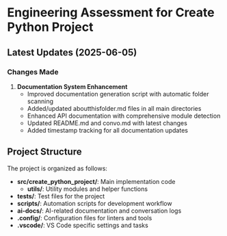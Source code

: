 <!-- filepath: /home/michaelnewham/Projects/create_python_project/ai-docs/convo.md -->
# Engineering Assessment for Create Python Project

## Latest Updates (2025-06-05)

### Changes Made
<!-- doc_update_20250605 -->
1. **Documentation System Enhancement**
   - Improved documentation generation script with automatic folder scanning
   - Added/updated aboutthisfolder.md files in all main directories
   - Enhanced API documentation with comprehensive module detection
   - Updated README.md and convo.md with latest changes
   - Added timestamp tracking for all documentation updates

## Project Structure

The project is organized as follows:

- **src/create_python_project/**: Main implementation code
  - **utils/**: Utility modules and helper functions
- **tests/**: Test files for the project
- **scripts/**: Automation scripts for development workflow
- **ai-docs/**: AI-related documentation and conversation logs
- **.config/**: Configuration files for linters and tools
- **.vscode/**: VS Code specific settings and tasks
